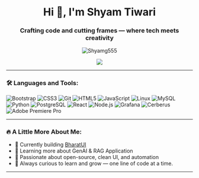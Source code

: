 <h1 align="center">Hi 👋, I'm Shyam Tiwari</h1>
<h3 align="center">Crafting code and cutting frames — where tech meets creativity </h3>


<p align="center">
  <img src="https://komarev.com/ghpvc/?username=Shyamg555&label=Profile%20views&color=0e75b6&style=flat" alt="Shyamg555" />
</p>

<p align="center">
  <a href="https://twitter.com/" target="_blank"><img src="https://img.shields.io/badge/Twitter-1DA1F2?style=flat&logo=twitter&logoColor=white"/></a>
</p>

---

### 🛠️ Languages and Tools:

<p align="left">
  <img src="https://img.icons8.com/color/48/000000/bootstrap.png" alt="Bootstrap" />
  <img src="https://img.icons8.com/color/48/000000/css3.png" alt="CSS3" />
  <img src="https://img.icons8.com/color/48/000000/git.png" alt="Git" />
  <img src="https://img.icons8.com/color/48/000000/html-5.png" alt="HTML5" />
  <img src="https://img.icons8.com/color/48/000000/javascript.png" alt="JavaScript" />
  <img src="https://img.icons8.com/color/48/000000/linux.png" alt="Linux" />
  <img src="https://img.icons8.com/color/48/000000/mysql-logo.png" alt="MySQL" />
  <img src="https://img.icons8.com/color/48/000000/python.png" alt="Python" />
  <img src="https://img.icons8.com/?size=50&id=38561&format=png&color=000000" alt="PostgreSQL" />
  <img src="https://img.icons8.com/color/48/000000/react-native.png" alt="React" />
  <img src="https://img.icons8.com/color/48/000000/nodejs.png" alt="Node.js" />
  <img src="https://img.icons8.com/color/48/000000/grafana.png" alt="Grafana" />
  <img src="https://img.icons8.com/color/48/shield.png" alt="Cerberus" />
  <img src="https://img.icons8.com/color/48/000000/adobe-premiere-pro.png" alt="Adobe Premiere Pro" />
</p>

---

### 🔥 A Little More About Me:

- 🔭 Currently building [BharatUI](www.bharatui.com)
- 🌱 Learning more about GenAI & RAG Application
- 🧠 Passionate about open-source, clean UI, and automation  
- 🎯 Always curious to learn and grow — one line of code at a time.

---

